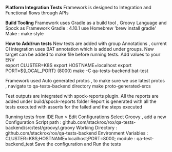 **Platform Integration Tests**
Framework is designed to Integration and Functional flows through APIs 

**Build Tooling**
Framework uses Gradle as a build tool , Groovy Language and Spock as Framework 
  Gradle : 4.10.1 use Homebrew 'brew install gradle'
  Make : make style 

**How to Add/run tests**
  New tests are added with group Annotations , current CI integration uses BAT annotation which is added under groups. New target can be added to make file before running tests.
   Add values to your ENV  
    export  CLUSTER=K8S
    export HOSTNAME=localhost
    export PORT=${LOCAL_PORT} (8000)
    make -C qa-tests-backend bat-test
  
  Framework used Auto generated protos , to make sure we use latest protos , navigate to qa-tests-backend directory 
  make proto-generated-srcs
  
  Test outputs are integrated with spock-reports plugin. All the reports are added under build/spock-reports folder
   Report is generated with all the tests executed with asserts for the failed and the steps executed 
  
  Running tests from IDE
    Run > Edit Configurations
    Select Groovy , add a new Configuration 
      Script path : github.com/stackrox/rox/qa-tests-backend/src/test/groovy/<Groovy class name>.groovy
      Working Directory : github.com/stackrox/rox/qa-tests-backend
      Environment Variables : CLUSTER=K8S;HOSTNAME=localhost;PORT=8000;
      module : qa-test-backend_test
    Save the configuration and Run the tests  
